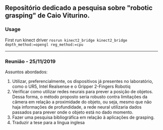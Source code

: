 Repositório dedicado a pesquisa sobre "robotic grasping" de Caio Viturino.
------------
### Usage

First run kinect driver
`rosrun kinect2_bridge kinect2_bridge depth_method:=opengl reg_method:=cpu`

------------
### Reunião - 25/11/2019
Assuntos abordados:
1. Utilizar, preferencialmente, os dispositivos já presentes no laboratório, como o UR5, Intel Realsense e o Gripper 2-Fingers Robotiq
2. Verificar como utilizar redes neurais para prever a posição de objetos. Dessa forma, o método proposto seria robusto contra limitações da câmera em relação a proximidade do objeto, ou seja, mesmo que não haja informações de profundidade, a rede neural utilizaria dados passados para prever onde o objeto está no dado momento.
3. Fazer uma pesquisa bibliográfica em relação à aplicações de grasping.
4. Traduzir a tese para a língua inglesa

